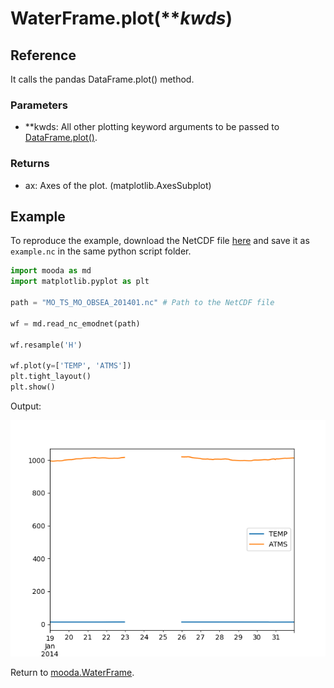 # WaterFrame.plot(***kwds*)

## Reference

It calls the pandas DataFrame.plot() method.

### Parameters

* **kwds: All other plotting keyword arguments to be passed to [DataFrame.plot()](https://pandas.pydata.org/pandas-docs/stable/reference/api/pandas.DataFrame.plot.html#pandas.DataFrame.plot).

### Returns

* ax: Axes of the plot. (matplotlib.AxesSubplot)

## Example

To reproduce the example, download the NetCDF file [here](http://data.emso.eu/files/emso/obsea/mo/ts/2014/MO_TS_MO_OBSEA_201401.nc) and save it as `example.nc` in the same python script folder.

```python
import mooda as md
import matplotlib.pyplot as plt

path = "MO_TS_MO_OBSEA_201401.nc" # Path to the NetCDF file

wf = md.read_nc_emodnet(path)

wf.resample('H')

wf.plot(y=['TEMP', 'ATMS'])
plt.tight_layout()
plt.show()
```

Output:

![Plot example][plot-example]

Return to [mooda.WaterFrame](../waterframe.md).

[plot-example]: ../img_waterframe/plot-example.png

